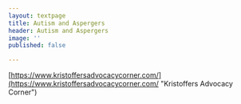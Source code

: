 ```yaml
---
layout: textpage
title: Autism and Aspergers
header: Autism and Aspergers
image: ''
published: false

---
```

[https://www.kristoffersadvocacycorner.com/](https://www.kristoffersadvocacycorner.com/ "Kristoffers Advocacy Corner")